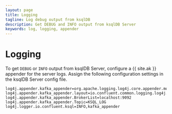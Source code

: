 ```yaml
---
layout: page
title: Logging
tagline: Log debug output from ksqlDB
description: Get DEBUG and INFO output from ksqlDB Server
keywords: log, logging, appender
---
```


# Logging

To get `DEBUG` or `INFO` output from ksqlDB Server, configure a {{ site.ak }}
appender for the server logs. Assign the following configuration settings in
the ksqlDB Server config file.

```properties
log4j.appender.kafka_appender=org.apache.logging.log4j.core.appender.mom.kafka.KafkaAppender
log4j.appender.kafka_appender.layout=io.confluent.common.logging.log4j.StructuredJsonLayout
log4j.appender.kafka_appender.BrokerList=localhost:9092
log4j.appender.kafka_appender.Topic=KSQL_LOG
log4j.logger.io.confluent.ksql=INFO,kafka_appender
```